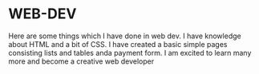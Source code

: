 # WEB-DEV
Here are some things which I have done in web dev. I have knowledge about HTML and a bit of CSS.
I have created a basic simple pages consisting lists and tables anda payment form. 
I am excited to learn many more and become a creative web developer
